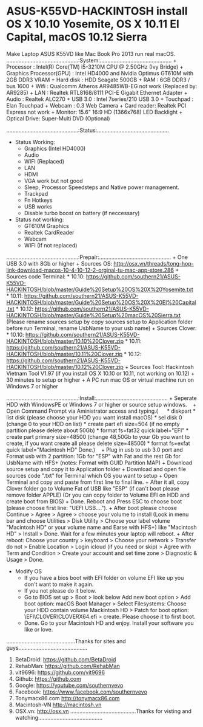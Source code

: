 # ASUS-K55VD-HACKINTOSH install OS X 10.10 Yosemite, OS X 10.11 El Capital, macOS 10.12 Sierra
Make Laptop ASUS K55VD like Mac Book Pro 2013 run real macOS.
...............................................:System:...............................................
    + Processor : Intel(R) Core(TM) i5-3210M CPU @ 2.50GHz (Ivy Bridge)
    + Graphics Processor(GPU) : Intel HD4000 and Nvidia Optimus GT610M with 2GB DDR3 VRAM
    + Hard disk : HDD Seagate 500GB
    + RAM : 6GB DDR3 / bus 1600
    + Wifi : Qualcomm Atheros AR9485WB-EG not work (Replaced by: AR9285)
    + LAN : Realtek RTL8168/8111 PCI-E Gigabit Ethernet Adapter
    + Audio : Realtek ALC270
    + USB 3.0 : Intel 7series/210 USB 3.0
    + Touchpad : Elan Touchpad
    + Webcam : 0.3 Web Camera
    + Card reader: Realtek PCI Express not work
    + Monitor: 15.6" 16:9 HD (1366x768) LED Backlight
    + Optical Drive: Super-Multi DVD (Optional)
    
...............................................:Status:...............................................

  - Status Working:
    + Graphics (Intel HD4000)
    + Audio
    + WIFI (Replaced)
    + LAN
    + HDMI
    + VGA work but not good
    + Sleep, Processor Speedsteps and Native power management.
    + Trackpad
    + Fn Hotkeys
    + USB works
    + Disable turbo boost on battery (if neccessary)
- Status not working:
    + GT610M Graphics
    + Realtek CardReader
    + Webcam
    + WIFI (If not replaced)
    
...............................................:Prepair:...............................................
    + One USB 3.0 with 8Gb or higher
    + Sources OS: http://osx.vn/threads/tong-hop-link-download-macos-10-4-10-12-2-orginal-tu-mac-app-store.286
    + Sources code Terminal: 
      * 10.10: https://github.com/southern21/ASUS-K55VD-HACKINTOSH/blob/master/Guide%20Setup%20OS%20X%20Yosemite.txt 
      * 10.11: https://github.com/southern21/ASUS-K55VD-HACKINTOSH/blob/master/Guide%20Setup%20OS%20X%20El%20Capital.txt 
      * 10.12: https://github.com/southern21/ASUS-K55VD-HACKINTOSH/blob/master/Guide%20Setup%20macOS%20Sierra.txt
      (Please rename sources setup by copy sources setup to Application folder before run Terminal, rename UsbName to your usb name)
    + Sources Clover: 
      * 10.10: https://github.com/southern21/ASUS-K55VD-HACKINTOSH/blob/master/10.10%20Clover.zip
      * 10.11: https://github.com/southern21/ASUS-K55VD-HACKINTOSH/blob/master/10.11%20Clover.zip
      * 10.12: https://github.com/southern21/ASUS-K55VD-HACKINTOSH/blob/master/10.12%20Clover.zip
    + Sources Tool: Hackintosh Vietnam Tool V1.97 (if you install OS X 10.10 or 10.11, not working on 10.12)
    + 30 minutes to setup or higher
    + A PC run mac OS or virtual machine run on Windows 7 or higher
    
...............................................:Install:...............................................
    + Seperate HDD with WindowsPE or Windows 7 or higher or source setup windows.
    + Open Command Prompt via Aministrator access and typing.(
      * diskpart
      * list disk (please choose your HDD you want install macOS)
      * sel disk 0 (change 0 to your HDD on list)
      * create part efi size=504 (if no empty partition please delete about 50Gb)
      * format fs=fat32 quick label="EFI"
      * create part primary size=48500 (change 48,50Gb to your Gb you want to create, if you want create all please delete size=48500)
      * format fs=exfat quick label="Macintosh HD"
      Done.)
    + Plug in usb to usb 3.0 port and Format usb with 2 partition: 1Gb for "ESP" with Fat and the rest Gb for UsbName with HFS+ (notes: Format with GUID Partition MAP)
    + Download source setup and copy it to Application folder
    + Download and open file sources code ".txt" for Terminal which OS you want to setup
    + Open Terminal and copy and paste from first line to final line.
    + After it all, copy Clover folder go to Volume Fat of USB like "ESP" (if can't boot please remove folder APPLE) (Or you can copy folder to Volume EFI on HDD and create boot from BIOS)
    + Done. Reboot and Press ESC to choose boot (please choose first line: "UEFI USB....").
    + After boot please choose Continue > Agree > Agree > choose your volume to install (Look in menu bar and choose Utilities > Disk Utility > Choose your label volume "Macintosh HD" or your volume name and Earse with HFS+) like "Macintosh HD" > Install > Done. Wait for a few minutes your laptop will reboot.
    + After reboot: Choose your country > keyboard > Choose your network > Transfer do not > Enable Location > Login icloud (if you need or skip) > Agree with Term and Condition > Create your account and set time zone > Diagnostic & Usage > Done.
- Modify OS
    + If you have a bios boot with EFI folder on volume EFI like up you don't want to make it again.
    + If you not please do it below.
    + Go to BIOS set up > Boot > look below Add new boot option > Add boot option: macOS Boot Manager > Select Filesystems: Choose your HDD contain volume Mackintosh HD > Patch for boot option: \EFI\CLOVER\CLOVERX64.efi > create. Please choose it to first boot.
    + Done. Go to your Macintosh HD and enjoy. Install your software you like or love.
    
.............................................Thanks for sites and guys.............................................
1. BetaDroid: https://github.com/BetaDroid
2. RehabMan: https://github.com/RehabMan
3. vit9696: https://github.com/vit9696
4. Github: https://github.com
5. Google: https://youtube.com/southernvevo
6. Facebook: https://www.facebook.com/southernvevo
7. Tonymacx86.com http://tonymacx86.com
8. Macintosh-VN http://macintosh.vn
9. OSX.vn: http://osx.vn
...........................................Thanks for visting and watching..........................................

